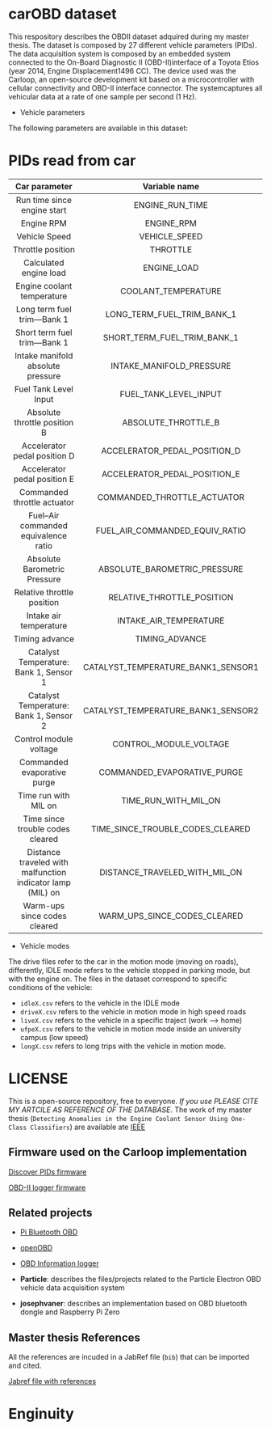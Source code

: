 # carOBD dataset

This respository describes the OBDII dataset adquired during my master thesis. The dataset is composed by 27 different vehicle parameters (PIDs). The data acquisition system is composed by an embedded system connected to the On-Board Diagnostic II (OBD-II)interface of a Toyota Etios (year 2014, Engine Displacement1496 CC). The device used was the Carloop, an open-source development kit based on a microcontroller with cellular connectivity and OBD-II interface connector. The systemcaptures all vehicular data at a rate of one sample per second (1 Hz).

- Vehicle parameters

The following parameters are available in this dataset:

PIDs read from car
===========
| Car parameter | Variable name |
| :---------------------: | :------:|
| Run time since engine start | ENGINE_RUN_TIME |
| Engine RPM | ENGINE_RPM |
| Vehicle Speed | VEHICLE_SPEED |
| Throttle position | THROTTLE |
| Calculated engine load | ENGINE_LOAD |
| Engine coolant temperature | COOLANT_TEMPERATURE |
| Long term fuel trim—Bank 1| LONG_TERM_FUEL_TRIM_BANK_1 |
| Short term fuel trim—Bank 1 | SHORT_TERM_FUEL_TRIM_BANK_1 |
| Intake manifold absolute pressure | INTAKE_MANIFOLD_PRESSURE |
| Fuel Tank Level Input | FUEL_TANK_LEVEL_INPUT |
| Absolute throttle position B | ABSOLUTE_THROTTLE_B |
| Accelerator pedal position D | ACCELERATOR_PEDAL_POSITION_D |
| Accelerator pedal position E | ACCELERATOR_PEDAL_POSITION_E |
| Commanded throttle actuator |  COMMANDED_THROTTLE_ACTUATOR |
| Fuel–Air commanded equivalence ratio |  FUEL_AIR_COMMANDED_EQUIV_RATIO |
| Absolute Barometric Pressure | ABSOLUTE_BAROMETRIC_PRESSURE |
| Relative throttle position | RELATIVE_THROTTLE_POSITION |
| Intake air temperature | INTAKE_AIR_TEMPERATURE |
| Timing advance | TIMING_ADVANCE |
| Catalyst Temperature: Bank 1, Sensor 1 | CATALYST_TEMPERATURE_BANK1_SENSOR1 |
| Catalyst Temperature: Bank 1, Sensor 2 | CATALYST_TEMPERATURE_BANK1_SENSOR2 |
| Control module voltage | CONTROL_MODULE_VOLTAGE |
| Commanded evaporative purge | COMMANDED_EVAPORATIVE_PURGE | 
| Time run with MIL on | TIME_RUN_WITH_MIL_ON |
| Time since trouble codes cleared | TIME_SINCE_TROUBLE_CODES_CLEARED |
| Distance traveled with malfunction indicator lamp (MIL) on | DISTANCE_TRAVELED_WITH_MIL_ON | 
| Warm-ups since codes cleared | WARM_UPS_SINCE_CODES_CLEARED | 
- Vehicle modes

The drive files refer to the car in the motion mode (moving on roads), differently, IDLE mode refers to the vehicle stopped in parking mode, but with the engine on. The files in the dataset correspond to specific conditions of the vehicle:

- `idleX.csv` refers to the vehicle in the IDLE mode
- `driveX.csv` refers to the vehicle in motion mode in high speed roads
- `liveX.csv` refers to the vehicle in a specific traject (work --> home)
- `ufpeX.csv` refers to the vehicle in motion mode inside an university campus (low speed)
- `longX.csv` refers to long trips with the vehicle in motion mode. 



# LICENSE

This is a open-source repository, free to everyone. *If you use PLEASE CITE MY ARTCILE AS REFERENCE OF THE DATABASE*. The work of my master thesis (`Detecting Anomalies in the Engine Coolant Sensor Using One-Class Classifiers`) are available ate [IEEE](https://ieeexplore.ieee.org/abstract/document/8891367)

## Firmware used on the Carloop implementation 

[Discover PIDs firmware](https://github.com/eron93br/carOBD/blob/master/firmware/discover-pids.ino)

[OBD-II logger firmware](https://github.com/eron93br/carOBD/blob/master/firmware/obd-logger.ino)

## Related projects

- [Pi Bluetooth OBD](https://github.com/eron93br/pi-bluetooth-obd)

- [openOBD](https://github.com/isand3r/openOBD)

- [OBD Information logger](https://github.com/eron93br/carOBD/tree/master/josephvaner)

- **Particle**: describes the files/projects related to the Particle Electron OBD vehicle data acquisition system
- **josephvaner**: describes an implementation based on OBD bluetooth dongle and Raspberry Pi Zero

## Master thesis References 

All the references are incuded in a JabRef file (`bib`) that can be imported and cited. 

[Jabref file with references](https://github.com/eron93br/carOBD/blob/master/jabref/mapeamento.bib)


# Enginuity
